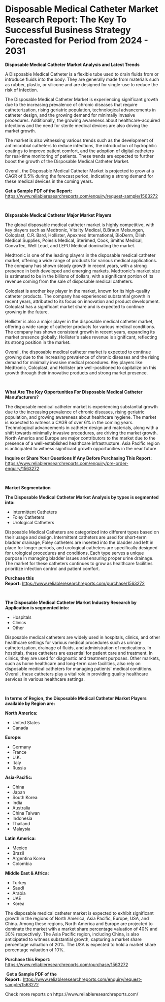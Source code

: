 <p><h1>Disposable Medical Catheter Market Research Report: The Key To Successful Business Strategy Forecasted for Period from 2024 - 2031</h1></p><p><strong>Disposable Medical Catheter Market Analysis and Latest Trends</strong></p>
<p><p>A Disposable Medical Catheter is a flexible tube used to drain fluids from or introduce fluids into the body. They are generally made from materials such as rubber, plastic, or silicone and are designed for single-use to reduce the risk of infection.</p><p>The Disposable Medical Catheter Market is experiencing significant growth due to the increasing prevalence of chronic diseases that require catheterization, rising geriatric population, technological advancements in catheter design, and the growing demand for minimally invasive procedures. Additionally, the growing awareness about healthcare-acquired infections and the need for sterile medical devices are also driving the market growth.</p><p>The market is also witnessing various trends such as the development of antimicrobial catheters to reduce infections, the introduction of hydrophilic coatings to improve patient comfort, and the adoption of digital catheters for real-time monitoring of patients. These trends are expected to further boost the growth of the Disposable Medical Catheter Market.</p><p>Overall, the Disposable Medical Catheter Market is projected to grow at a CAGR of 9.5% during the forecast period, indicating a strong demand for these medical devices in the coming years.</p></p>
<p><strong>Get a Sample PDF of the Report:&nbsp;</strong> <a href="https://www.reliableresearchreports.com/enquiry/request-sample/1563272">https://www.reliableresearchreports.com/enquiry/request-sample/1563272</a></p>
<p>&nbsp;</p>
<p><strong>Disposable Medical Catheter Major Market Players</strong></p>
<p><p>The global disposable medical catheter market is highly competitive, with key players such as Medtronic, Vitality Medical, B.Braun Melsungen, Coloplast, C.R. Bard, Hollister, Apexmed International, BioDerm, Dileh Medical Supplies, Poiesis Medical, Sterimed, Cook, Smiths Medical, ConvaTec, Well Lead, and LEPU Medical dominating the market.</p><p>Medtronic is one of the leading players in the disposable medical catheter market, offering a wide range of products for various medical applications. The company has shown steady growth in recent years, with a strong presence in both developed and emerging markets. Medtronic's market size is estimated to be in the billions of dollars, with a significant portion of its revenue coming from the sale of disposable medical catheters.</p><p>Coloplast is another key player in the market, known for its high-quality catheter products. The company has experienced substantial growth in recent years, attributed to its focus on innovation and product development. Coloplast has a significant market share and is expected to continue growing in the future.</p><p>Hollister is also a major player in the disposable medical catheter market, offering a wide range of catheter products for various medical conditions. The company has shown consistent growth in recent years, expanding its market presence globally. Hollister's sales revenue is significant, reflecting its strong position in the market.</p><p>Overall, the disposable medical catheter market is expected to continue growing due to the increasing prevalence of chronic diseases and the rising demand for minimally invasive medical procedures. Key players like Medtronic, Coloplast, and Hollister are well-positioned to capitalize on this growth through their innovative products and strong market presence.</p></p>
<p>&nbsp;</p>
<p><strong>What Are The Key Opportunities For Disposable Medical Catheter Manufacturers?</strong></p>
<p><p>The disposable medical catheter market is experiencing substantial growth due to the increasing prevalence of chronic diseases, rising geriatric population, and growing awareness about healthcare hygiene. The market is expected to witness a CAGR of over 6% in the coming years. Technological advancements in catheter design and materials, along with a shift towards minimally invasive procedures, are driving the market growth. North America and Europe are major contributors to the market due to the presence of a well-established healthcare infrastructure. Asia Pacific region is anticipated to witness significant growth opportunities in the near future.</p></p>
<p><strong>Inquire or Share Your Questions If Any Before Purchasing This Report:</strong> <a href="https://www.reliableresearchreports.com/enquiry/pre-order-enquiry/1563272">https://www.reliableresearchreports.com/enquiry/pre-order-enquiry/1563272</a></p>
<p>&nbsp;</p>
<p><strong>Market Segmentation</strong></p>
<p><strong>The Disposable Medical Catheter Market Analysis by types is segmented into:</strong></p>
<p><ul><li>Intermittent Catheters</li><li>Foley Catheters</li><li>Urological Catheters</li></ul></p>
<p><p>Disposable Medical Catheters are categorized into different types based on their usage and design. Intermittent catheters are used for short-term bladder drainage, Foley catheters are inserted into the bladder and left in place for longer periods, and urological catheters are specifically designed for urological procedures and conditions. Each type serves a unique purpose in managing bladder issues and ensuring proper urine drainage. The market for these catheters continues to grow as healthcare facilities prioritize infection control and patient comfort.</p></p>
<p><strong>Purchase this Report:&nbsp;</strong><a href="https://www.reliableresearchreports.com/purchase/1563272">https://www.reliableresearchreports.com/purchase/1563272</a></p>
<p>&nbsp;</p>
<p><strong>The Disposable Medical Catheter Market Industry Research by Application is segmented into:</strong></p>
<p><ul><li>Hospitals</li><li>Clinics</li><li>Other</li></ul></p>
<p><p>Disposable medical catheters are widely used in hospitals, clinics, and other healthcare settings for various medical procedures such as urinary catheterization, drainage of fluids, and administration of medications. In hospitals, these catheters are essential for patient care and treatment. In clinics, they are used for diagnostic and treatment purposes. Other markets, such as home healthcare and long-term care facilities, also rely on disposable medical catheters for managing patients' medical conditions. Overall, these catheters play a vital role in providing quality healthcare services in various healthcare settings.</p></p>
<p>&nbsp;</p>
<p><strong>In terms of Region, the Disposable Medical Catheter Market Players available by Region are:</strong></p>
<p>
    <p> <strong> North America: </strong>
        <ul>
            <li>United States</li>
            <li>Canada</li>
        </ul>
        </p> 
    <p> <strong> Europe: </strong>
        <ul>
            <li>Germany</li>
            <li>France</li>
            <li>U.K.</li>
            <li>Italy</li>
            <li>Russia</li>
        </ul>
        </p> 
    <p> <strong> Asia-Pacific: </strong>
        <ul>
            <li>China</li>
            <li>Japan</li>
            <li>South Korea</li>
            <li>India</li>
            <li>Australia</li>
            <li>China Taiwan</li>
            <li>Indonesia</li>
            <li>Thailand</li>
            <li>Malaysia</li>
        </ul>
        </p> 
    <p> <strong> Latin America: </strong>
        <ul>
            <li>Mexico</li>
            <li>Brazil</li>
            <li>Argentina Korea</li>
            <li>Colombia</li>
        </ul>
        </p> 
    <p> <strong> Middle East & Africa: </strong>
        <ul>
            <li>Turkey</li>
            <li>Saudi</li>
            <li>Arabia</li>
            <li>UAE</li>
            <li>Korea</li>
        </ul>
    </p>
    </p>
<p><p>The disposable medical catheter market is expected to exhibit significant growth in the regions of North America, Asia Pacific, Europe, USA, and China. Among these regions, North America and Europe are projected to dominate the market with a market share percentage valuation of 40% and 30% respectively. The Asia Pacific region, including China, is also anticipated to witness substantial growth, capturing a market share percentage valuation of 20%. The USA is expected to hold a market share percentage valuation of 10%.</p></p>
<p><strong>Purchase this Report: </strong><a href="https://www.reliableresearchreports.com/purchase/1563272">https://www.reliableresearchreports.com/purchase/1563272</a></p>
<p>&nbsp;<strong>Get a Sample PDF of the Report:&nbsp;&nbsp;</strong><a href="https://www.reliableresearchreports.com/enquiry/request-sample/1563272">https://www.reliableresearchreports.com/enquiry/request-sample/1563272</a></p>
<p><strong></strong></p>
<p>Check more reports on https://www.reliableresearchreports.com/</p>